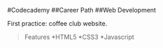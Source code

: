 #Codecademy ##Career Path 
##Web Development 

First practice: coffee club website.

>Features
*HTML5
*CSS3
*Javascript
